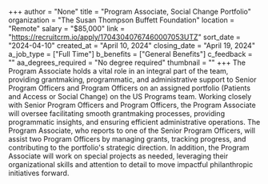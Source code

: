 +++
author = "None"
title = "Program Associate, Social Change Portfolio"
organization = "The Susan Thompson Buffett Foundation"
location = "Remote"
salary = "$85,000"
link = "https://recruitcrm.io/apply/17043040767460007053UTZ"
sort_date = "2024-04-10"
created_at = "April 10, 2024"
closing_date = "April 19, 2024"
a_job_type = ["Full Time"]
b_benefits = ["General Benefits"]
c_feedback = ""
aa_degrees_required = "No degree required"
thumbnail = ""
+++
The Program Associate holds a vital role in an integral part of the team, providing grantmaking, programmatic, and administrative support to Senior Program Officers and Program Officers on an assigned portfolio (Patients and Access or Social Change) on the US Programs team. Working closely with Senior Program Officers and Program Officers, the Program Associate will oversee facilitating smooth grantmaking processes, providing programmatic insights, and ensuring efficient administrative operations. The Program Associate, who reports to one of the Senior Program Officers, will assist two Program Officers by managing grants, tracking progress, and contributing to the portfolio's strategic direction. In addition, the Program Associate will work on special projects as needed, leveraging their organizational skills and attention to detail to move impactful philanthropic initiatives forward.